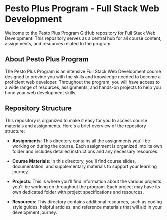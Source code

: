 # Pesto Plus Program - Full Stack Web Development

Welcome to the Pesto Plus Program GitHub repository for Full Stack Web Development! This repository serves as a central hub for all course content, assignments, and resources related to the program.

## About Pesto Plus Program

The Pesto Plus Program is an intensive Full Stack Web Development course designed to provide you with the skills and knowledge needed to become a proficient web developer. Throughout the program, you will have access to a wide range of resources, assignments, and hands-on projects to help you hone your web development skills.

## Repository Structure

This repository is organized to make it easy for you to access course materials and assignments. Here's a brief overview of the repository structure:

- **Assignments**: This directory contains all the assignments you'll be working on during the course. Each assignment is organized into its own folder and includes detailed instructions and any necessary resources.

- **Course Materials**: In this directory, you'll find course slides, documentation, and supplementary materials to support your learning journey.

- **Projects**: This is where you'll find information about the various projects you'll be working on throughout the program. Each project may have its own dedicated folder with project specifications and resources.

- **Resources**: This directory contains additional resources, such as coding style guides, helpful articles, and reference materials that will aid in your development journey.
